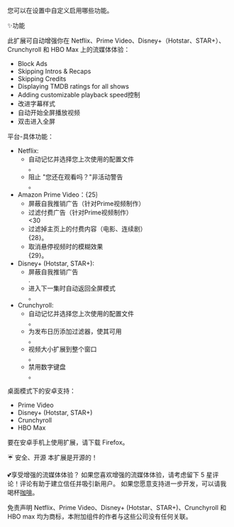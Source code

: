 您可以在设置中自定义启用哪些功能。

✨功能

此扩展可自动增强你在 Netflix、Prime Video、Disney+（Hotstar、STAR+）、Crunchyroll 和 HBO Max 上的流媒体体验：
<ul>
<li>Block Ads</li>
<li>Skipping Intros & Recaps</li>
<li>Skipping Credits</li>
<li>Displaying TMDB ratings for all shows</li>
<li>Adding customizable playback speed控制</li>
<li>改进字幕样式</li>
<li>自动开始全屏播放视频</li>
<li>双击进入全屏</li>
</ul>

平台-具体功能：
<ul>
<li>Netflix:
  <ul>
    <li>自动记忆并选择您上次使用的配置文件</li>
。    <li>阻止 "您还在观看吗？"非活动警告</li>
。  </ul>
</li>

<li>Amazon Prime Video：{25｝  <ul>
    <li>屏蔽自我推销广告（针对Prime视频制作）</li>

<li>过滤付费广告（针对Prime视频制作）</li>
<30    <li>过滤掉主页上的付费内容（电影、连续剧）</li>{28}。    <li>取消悬停视频时的模糊效果</li>{29}。  </ul>
</li>

<li>Disney+ (Hotstar, STAR+):
  <ul>
    <li>屏蔽自我推销广告</li>
.    <li>进入下一集时自动返回全屏模式</li>
。  </ul>
</li>

<li>Crunchyroll:
  <ul>
    <li>自动记忆并选择您上次使用的配置文件</li>
。    <li>为发布日历添加过滤器，使其可用</li>
。    <li>视频大小扩展到整个窗口</li>
。    <li>禁用数字键盘</li>
。  </ul>
</li>
</ul>

 桌面模式下的安卓支持：
<ul>
<li>Prime Video</li>
<li>Disney+ (Hotstar, STAR+)</li>
<li>Crunchyroll</li>
<li>HBO Max</li>
</ul>
 要在安卓手机上使用扩展，请下载 Firefox。

☔ 安全、开源
本扩展是开源的！

💕享受增强的流媒体体验？
如果您喜欢增强的流媒体体验，请考虑留下 5 星评论！评论有助于建立信任并吸引新用户。
如果您愿意支持进一步开发，可以请我喝杯<a href='https://github.com/sponsors/Dreamlinerm' target='_blank'>咖啡</a>。

免责声明
Netflix、Prime Video、Disney+ (Hotstar、STAR+)、Crunchyroll 和 HBO max 均为商标，本附加组件的作者与这些公司没有任何关联。